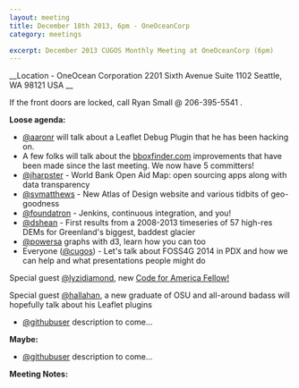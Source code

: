```yaml
---
layout: meeting
title: December 18th 2013, 6pm - OneOceanCorp
category: meetings

excerpt: December 2013 CUGOS Monthly Meeting at OneOceanCorp (6pm)
---
```


__Location -  OneOcean Corporation 2201 Sixth Avenue Suite 1102 Seattle, WA 98121 USA __

If the front doors are locked, call Ryan Small @ 206-395-5541 .

__Loose agenda:__

- [@aaronr](https://github.com/aaronr) will talk about a Leaflet Debug Plugin that he has been hacking on.
- A few folks will talk about the [bboxfinder.com](http://bboxfinder.com/) improvements that have been made since the last meeting.  We now have 5 committers!
- [@jharpster](https://github.com/jharpster) - World Bank Open Aid Map: open sourcing apps along with data transparency
- [@svmatthews](https://github.com/svmatthews) - New Atlas of Design website and various tidbits of geo-goodness
- [@foundatron](https://github.com/foundatron) - Jenkins, continuous integration, and you!
- [@dshean](https://github.com/dshean) - First results from a 2008-2013 timeseries of 57 high-res DEMs for Greenland's biggest, baddest glacier
- [@powersa](https://github.com/powersa) graphs with d3, learn how you can too
- Everyone ([@cugos](https://github.com/cugos)) - Let's talk about FOSS4G 2014 in PDX and how we can help and what presentations people might do

Special guest [@lyzidiamond](https://github.com/lyzidiamond), new [Code for America Fellow!](http://www.codeforamerica.org/fellows/2014-fellows/)

Special guest [@hallahan](https://github.com/hallahan), a new graduate of OSU and all-around badass will hopefully talk about his Leaflet plugins

- [@githubuser](https://yoururl.com/) description to come...

__Maybe:__

- [@githubuser](https://yoururl.com/) description to come...

__Meeting Notes:__

